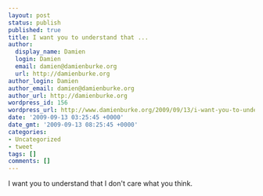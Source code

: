 ```yaml
---
layout: post
status: publish
published: true
title: I want you to understand that ...
author:
  display_name: Damien
  login: Damien
  email: damien@damienburke.org
  url: http://damienburke.org
author_login: Damien
author_email: damien@damienburke.org
author_url: http://damienburke.org
wordpress_id: 156
wordpress_url: http://www.damienburke.org/2009/09/13/i-want-you-to-understand-that/
date: '2009-09-13 03:25:45 +0000'
date_gmt: '2009-09-13 08:25:45 +0000'
categories:
- Uncategorized
- tweet
tags: []
comments: []
---
```

<p>I want you to understand that I don't care what you think.</p>
